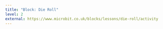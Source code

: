 ```yaml
---
title: "Block: Die Roll"
level: 2
external: https://www.microbit.co.uk/blocks/lessons/die-roll/activity
---
```

